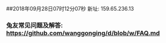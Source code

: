 ##2018年09月28日07时12分07秒 新址: 159.65.236.13
### 兔友常见问题及解答: https://github.com/wanggonging/d/blob/w/FAQ.md
